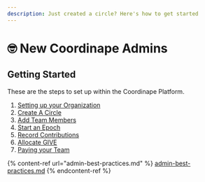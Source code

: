 ```yaml
---
description: Just created a circle? Here's how to get started
---
```


# 🤓 New Coordinape Admins

## **Getting Started**

These are the steps to set up within the Coordinape Platform.

1. [Setting up your Organization](setting-up-your-organization.md)
2. [Create A Circle](../../circles/creating-a-circle.md)
3. [Add Team Members](../../circles/adding-team-members.md)
4. [Start an Epoch](../../epochs/create-an-epoch.md)
5. [Record Contributions](../../epochs/recording-contributions.md)
6. [Allocate GIVE](../../give/allocating-give.md)
7. [Paying your Team](../../compensation/paying-your-team/)

{% content-ref url="admin-best-practices.md" %}
[admin-best-practices.md](admin-best-practices.md)
{% endcontent-ref %}

